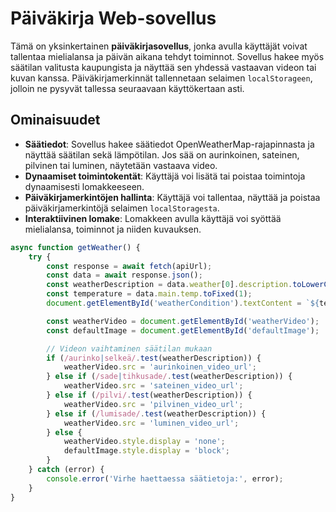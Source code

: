 # Päiväkirja Web-sovellus

Tämä on yksinkertainen **päiväkirjasovellus**, jonka avulla käyttäjät voivat tallentaa mielialansa ja päivän aikana tehdyt toiminnot. Sovellus hakee myös säätilan valitusta kaupungista ja näyttää sen yhdessä vastaavan videon tai kuvan kanssa. Päiväkirjamerkinnät tallennetaan selaimen `localStorageen`, jolloin ne pysyvät tallessa seuraavaan käyttökertaan asti.


## Ominaisuudet

- **Säätiedot**: Sovellus hakee säätiedot OpenWeatherMap-rajapinnasta ja näyttää säätilan sekä lämpötilan. Jos sää on aurinkoinen, sateinen, pilvinen tai luminen, näytetään vastaava video.
- **Dynaamiset toimintokentät**: Käyttäjä voi lisätä tai poistaa toimintoja dynaamisesti lomakkeeseen.
- **Päiväkirjamerkintöjen hallinta**: Käyttäjä voi tallentaa, näyttää ja poistaa päiväkirjamerkintöjä selaimen `localStoragesta`.
- **Interaktiivinen lomake**: Lomakkeen avulla käyttäjä voi syöttää mielialansa, toiminnot ja niiden kuvauksen.


```javascript
async function getWeather() {
    try {
        const response = await fetch(apiUrl);
        const data = await response.json();
        const weatherDescription = data.weather[0].description.toLowerCase();
        const temperature = data.main.temp.toFixed(1);
        document.getElementById('weatherCondition').textContent = `${temperature}°C, ${weatherDescription}`;

        const weatherVideo = document.getElementById('weatherVideo');
        const defaultImage = document.getElementById('defaultImage');

        // Videon vaihtaminen säätilan mukaan
        if (/aurinko|selkeä/.test(weatherDescription)) {
            weatherVideo.src = 'aurinkoinen_video_url';
        } else if (/sade|tihkusade/.test(weatherDescription)) {
            weatherVideo.src = 'sateinen_video_url';
        } else if (/pilvi/.test(weatherDescription)) {
            weatherVideo.src = 'pilvinen_video_url';
        } else if (/lumisade/.test(weatherDescription)) {
            weatherVideo.src = 'luminen_video_url';
        } else {
            weatherVideo.style.display = 'none';
            defaultImage.style.display = 'block';
        }
    } catch (error) {
        console.error('Virhe haettaessa säätietoja:', error);
    }
}

 